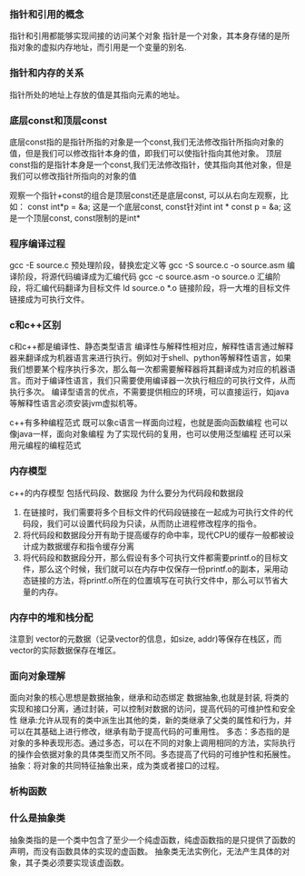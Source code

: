 ### 指针和引用的概念
指针和引用都能够实现间接的访问某个对象
指针是一个对象，其本身存储的是所指对象的虚拟内存地址，而引用是一个变量的别名.

### 指针和内存的关系
指针所处的地址上存放的值是其指向元素的地址。

### 底层const和顶层const
底层const指的是指针所指的对象是一个const,我们无法修改指针所指向对象的值，但是我们可以修改指针本身的值，即我们可以使指针指向其他对象。
顶层const指的是指针本身是一个const,我们无法修改指针，使其指向其他对象，但是我们可以修改指针所指向的对象的值

观察一个指针+const的组合是顶层const还是底层const, 可以从右向左观察，比如：
const int\*p = &a; 这是一个底层const, const针对int
int \* const p = &a; 这是一个顶层const, const限制的是int\*

### 程序编译过程
gcc -E source.c 预处理阶段，替换宏定义等
gcc -S source.c -o source.asm 编译阶段，将源代码编译成为汇编代码
gcc -c source.asm -o source.o 汇编阶段，将汇编代码翻译为目标文件
ld source.o \*.o 链接阶段，将一大堆的目标文件链接成为可执行文件。

### c和c++区别
c和c++都是编译性、静态类型语言
编译性与解释性相对应，解释性语言通过解释器来翻译成为机器语言来进行执行。例如对于shell、python等解释性语言，如果我们想要某个程序执行多次，那么每一次都需要解释器将其翻译成为对应的机器语言。而对于编译性语言，我们只需要使用编译器一次执行相应的可执行文件，从而执行多次。
编译型语言的优点，不需要提供相应的环境，可以直接运行，如java等解释性语言必须安装jvm虚拟机等。

c++有多种编程范式
既可以象c语言一样面向过程，也就是面向函数编程
也可以像java一样，面向对象编程
为了实现代码的复用，也可以使用泛型编程
还可以采用元编程的编程范式

### 内存模型
c++的内存模型
包括代码段、数据段
为什么要分为代码段和数据段
1. 在链接时，我们需要将多个目标文件的代码段链接在一起成为可执行文件的代码段，我们可以设置代码段为只读，从而防止进程修改程序的指令。
2. 将代码段和数据段分开有助于提高缓存的命中率，现代CPU的缓存一般都被设计成为数据缓存和指令缓存分离
3. 将代码段和数据段分开，那么假设有多个可执行文件都需要printf.o的目标文件，那么这个时候，我们就可以在内存中仅保存一份printf.o的副本，采用动态链接的方法，将printf.o所在的位置填写在可执行文件中，那么可以节省大量的内存。
### 内存中的堆和栈分配
注意到
vector的元数据（记录vector的信息，如size, addr)等保存在栈区，而vector的实际数据保存在堆区。

### 面向对象理解
面向对象的核心思想是数据抽象，继承和动态绑定
数据抽象,也就是封装, 将类的实现和接口分离，通过封装，可以控制对数据的访问，提高代码的可维护性和安全性
继承:允许从现有的类中派生出其他的类，新的类继承了父类的属性和行为，并可以在其基础上进行修改，继承有助于提高代码的可重用性。
多态：多态指的是对象的多种表现形态。通过多态，可以在不同的对象上调用相同的方法，实际执行的操作会依据对象的具体类型而又所不同。多态提高了代码的可维护性和拓展性。
抽象：将对象的共同特征抽象出来，成为类或者接口的过程。

### 析构函数

### 什么是抽象类
抽象类指的是一个类中包含了至少一个纯虚函数，纯虚函数指的是只提供了函数的声明，而没有函数具体的实现的虚函数。
抽象类无法实例化，无法产生具体的对象，其子类必须要实现该虚函数。

